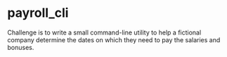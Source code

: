 # payroll_cli
Challenge is to write a small command-line utility to help a fictional company determine the dates on which they need to pay the salaries and bonuses.
